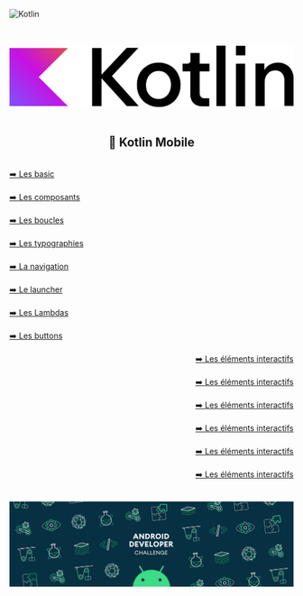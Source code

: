 ![Kotlin](https://img.shields.io/badge/kotlin-%237F52FF.svg?style=for-the-badge&logo=kotlin&logoColor=white)


<div align="center">
        <br><br>
        <img src="base/Android_logo_2019.png">
        <br><br>
        <h2>📲 Kotlin Mobile </h2>


<br>

<div align="left">
    <a href="https://github.com/Mika73100/Kotlin/blob/main/basic/README.md">➡️ Les basic </a>
</div>

<br>

<div align="left">
    <a href="https://github.com/Mika73100/Kotlin/blob/main/composants/README.md">➡️ Les composants</a>
</div>

<br>

<div align="left">
    <a href="https://github.com/Mika73100/Kotlin/blob/main/boucle/README.md">➡️ Les boucles</a>
</div>

<br>

<div align="left">
    <a href="https://github.com/Mika73100/Kotlin/blob/main/lestypo/README.md">➡️ Les typographies</a>
</div>

<br>

<div align="left">
    <a href="https://github.com/Mika73100/Kotlin/blob/main/navigationbar/README.md">➡️ La navigation</a>
</div>

<br>

<div align="left">
    <a href="https://github.com/Mika73100/Kotlin/blob/main/launcher/README.md">➡️ Le launcher</a>
</div>

<br>

<div align="left">
    <a href="https://github.com/Mika73100/Kotlin/blob/main/leslambdas/README.md">➡️ Les Lambdas</a>
</div>

<br>

<div align="left">
    <a href="https://github.com/Mika73100/Kotlin/blob/main/button/README.md">➡️ Les buttons</a>
</div>

<br>

<div align="right">
    <a href="https://github.com/Mika73100/Kotlin/blob/main/lesinteractifs/README.md">➡️ Les éléments interactifs</a>
</div>

<br>

<div align="right">
    <a href="https://github.com/Mika73100/Kotlin/blob/main/lesinteractifs/README.md">➡️ Les éléments interactifs</a>
</div>

<br>

<div align="right">
    <a href="https://github.com/Mika73100/Kotlin/blob/main/lesinteractifs/README.md">➡️ Les éléments interactifs</a>
</div>

<br>

<div align="right">
    <a href="https://github.com/Mika73100/Kotlin/blob/main/lesinteractifs/README.md">➡️ Les éléments interactifs</a>
</div>

<br>

<div align="right">
    <a href="https://github.com/Mika73100/Kotlin/blob/main/lesinteractifs/README.md">➡️ Les éléments interactifs</a>
</div>

<br>

<div align="right">
    <a href="https://github.com/Mika73100/Kotlin/blob/main/lesinteractifs/README.md">➡️ Les éléments interactifs</a>
</div>

<br>



</div><br>













<div align="center">
        <img src="base/lolo.gif">
</div>